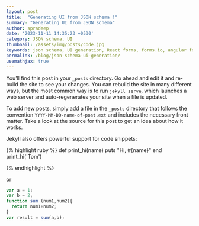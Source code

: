 ```yaml
---
layout: post
title:  "Generating UI from JSON schema !"
summary: "Generating UI from JSON schema"
author: spradeep
date: '2023-11-11 14:35:23 +0530'
category: JSON schema, UI
thumbnail: /assets/img/posts/code.jpg
keywords: json schema, UI generation, React forms, forms.io, angular forms, Json schema
permalink: /blog/json-schema-ui-generation/
usemathjax: true
---
```



You’ll find this post in your `_posts` directory. Go ahead and edit it and re-build the site to see your changes. You can rebuild the site in many different ways, but the most common way is to run `jekyll serve`, which launches a web server and auto-regenerates your site when a file is updated.

To add new posts, simply add a file in the `_posts` directory that follows the convention `YYYY-MM-DD-name-of-post.ext` and includes the necessary front matter. Take a look at the source for this post to get an idea about how it works.

Jekyll also offers powerful support for code snippets:

{% highlight ruby %}
def print_hi(name)
  puts "Hi, #{name}"
end
print_hi('Tom')

{% endhighlight %}

or

```javascript
var a = 1;
var b = 2;
function sum (num1,num2){
  return num1+num2;
}
var result = sum(a,b);
```

